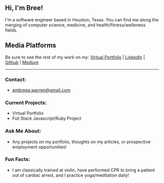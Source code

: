 ## Hi, I'm Bree!
I'm a software engineer based in Houston, Texas. You can find me along the merging of computer science, medicine, and health/fitness/welleness fields.

## Media Platforms
Be sure to see the rest of my work on my:
[Virtual Portfolio](https://www.breewarren.github.io/) | [LinkedIn](https://www.linkedin.com/in/bree-warren/) |
[Github](https://github.com/breewarren) | 
[Medium](https://medium.com/@ambreea.warren)

<hr>

### Contact:
- ambreea.warren@gmail.com

### Current Projects:
- Virtual Portfolio <br>
- Full Stack Javascript/Ruby Project

### Ask Me About:
 - Any projects on my portfolio, thoughts on my articles, or prospective employment opportunities!
 
### Fun Facts:
- I am classically trained at violin, have performed CPR to bring a patient out of cardiac arrest, and I practice yoga/meditation daily!
